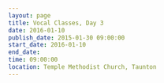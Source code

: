 ```yaml
---
layout: page
title: Vocal Classes, Day 3
date: 2016-01-10
publish_date: 2015-01-30 09:00:00
start_date: 2016-01-10
end_date: 
time: 09:00:00
location: Temple Methodist Church, Taunton
---
```


